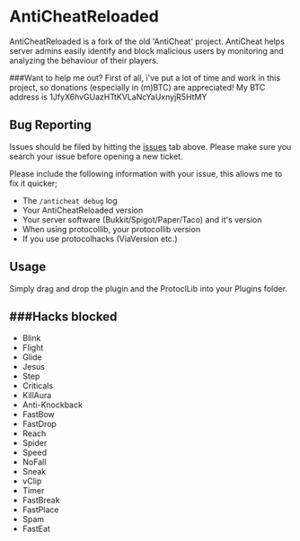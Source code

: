 AntiCheatReloaded
=============
AntiCheatReloaded is a fork of the old 'AntiCheat' project.
AntiCheat helps server admins easily identify and block malicious users by monitoring and analyzing the behaviour of their players.

###Want to help me out?
First of all, i've put a lot of time and work in this project, so donations (especially in (m)BTC) are appreciated!
My BTC address is 1JfyX6hvGUazHTtKVLaNcYaUxnyjR5HtMY

Bug Reporting
------------

Issues should be filed by hitting the [issues](https://github.com/Rammelkast/AntiCheatReloaded/issues?state=open) tab above. Please make sure you search your issue before opening a new ticket.

Please include the following information with your issue, this allows me to fix it quicker;
* The `/anticheat debug` log
* Your AntiCheatReloaded version
* Your server software (Bukkit/Spigot/Paper/Taco) and it's version
* When using protocollib, your protocollib version
* If you use protocolhacks (ViaVersion etc.)

Usage
-------
Simply drag and drop the plugin and the ProtoclLib into your Plugins folder.

###Hacks blocked
-------
* Blink
* Flight
* Glide
* Jesus
* Step
* Criticals
* KillAura
* Anti-Knockback
* FastBow
* FastDrop
* Reach
* Spider
* Speed
* NoFall
* Sneak
* vClip
* Timer
* FastBreak
* FastPlace
* Spam
* FastEat
